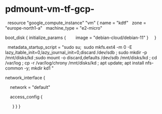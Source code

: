 # pdmount-vm-tf-gcp-
  resource "google_compute_instance" "vm" {
  name = "kdtf"
  zone = "europe-north1-a"
  machine_type = "e2-micro"
 
 boot_disk {
    initialize_params {
       image = "debian-cloud/debian-11"
       }
    }

   metadata_startup_script = "sudo su;  sudo mkfs.ext4 -m 0 -E lazy_itable_init=0,lazy_journal_init=0,discard /dev/sdb ; sudo mkdir -p /mnt/disks/kd ;sudo mount -o discard,defaults /dev/sdb /mnt/disks/kd ; cd /var/log ; cp -r /var/log/chrony /mnt/disks/kd ; apt update; apt install nfs-common -y; mkdir kd1 "


network_interface {

    network = "default"

    access_config {

      }
     }
    }
